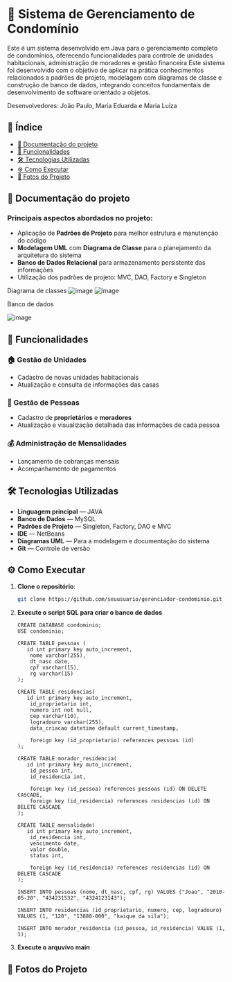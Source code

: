 # 🏢 Sistema de Gerenciamento de Condomínio

Este é um sistema desenvolvido em Java para o gerenciamento completo de condomínios, oferecendo funcionalidades para controle de unidades habitacionais, administração de moradores e gestão financeira
Este sistema foi desenvolvido com o objetivo de aplicar na prática conhecimentos relacionados a padrões de projeto, modelagem com diagramas de classe e construção de banco de dados, integrando conceitos fundamentais de desenvolvimento de software orientado a objetos.

Desenvolvedores: João Paulo, Maria Eduarda e Maria Luiza

## 📑 Índice

- [📖 Documentação do projeto](#-documentacao-do-projeto)  
- [🚀 Funcionalidades](#-funcionalidades)  
- [🛠️ Tecnologias Utilizadas](#-tecnologias-utilizadas)  
- [⚙️ Como Executar](#️-como-executar)  
- [📂 Fotos do Projeto](#-foto-do-projeto)  

## 📖 Documentação do projeto

### Principais aspectos abordados no projeto:
- Aplicação de **Padrões de Projeto** para melhor estrutura e manutenção do código
- **Modelagem UML** com **Diagrama de Classe** para o planejamento da arquitetura do sistema
- **Banco de Dados Relacional** para armazenamento persistente das informações
- Utilização dos padrões de projeto: MVC, DAO, Factory e Singleton

Diagrama de classes
![image](https://github.com/user-attachments/assets/4328df25-d658-4086-b8de-b5dd3d5a4da3)
![image](https://github.com/user-attachments/assets/0636e140-3d46-4fed-a46f-91061320134b)

Banco de dados

![image](https://github.com/user-attachments/assets/55cf2c40-24c7-4cb3-8f21-2a84860e9d67)

## 🚀 Funcionalidades

### 🏠 Gestão de Unidades
- Cadastro de novas unidades habitacionais
- Atualização e consulta de informações das casas

### 👥 Gestão de Pessoas
- Cadastro de **proprietários** e **moradores**
- Atualização e visualização detalhada das informações de cada pessoa

### 💰 Administração de Mensalidades
- Lançamento de cobranças mensais
- Acompanhamento de pagamentos

## 🛠️ Tecnologias Utilizadas

- **Linguagem principal** — JAVA
- **Banco de Dados** — MySQL
- **Padrões de Projeto** — Singleton, Factory, DAO e MVC
- **IDE** — NetBeans
- **Diagramas UML** — Para a modelagem e documentação do sistema
- **Git** — Controle de versão

## ⚙️ Como Executar

1. **Clone o repositório**:
   ```bash
   git clone https://github.com/seuusuario/gerenciador-condominio.git

2. **Execute o script SQL para criar o banco de dados**
   ```
   CREATE DATABASE condominio;
   USE condominio;
   
   CREATE TABLE pessoas (
      id int primary key auto_increment,
       nome varchar(255),
       dt_nasc date,
       cpf varchar(15),
       rg varchar(15)
   );
   
   CREATE TABLE residencias(
      id int primary key auto_increment,
       id_proprietario int,
       numero int not null,
       cep varchar(10),
       logradouro varchar(255),
       data_criacao datetime default current_timestamp,
       
       foreign key (id_proprietario) references pessoas (id)
   );
   
   CREATE TABLE morador_residencia(
      id int primary key auto_increment,
       id_pessoa int,
       id_residencia int,
       
       foreign key (id_pessoa) references pessoas (id) ON DELETE CASCADE,
       foreign key (id_residencia) references residencias (id) ON DELETE CASCADE
   );
   
   CREATE TABLE mensalidade(
      id int primary key auto_increment,
       id_residencia int,
       vencimento date,
       valor double,
       status int,
       
       foreign key (id_residencia) references residencias (id) ON DELETE CASCADE
   );
   
   INSERT INTO pessoas (nome, dt_nasc, cpf, rg) VALUES ("Joao", "2010-05-20", "434231532", "4324123143");
   
   INSERT INTO residencias (id_proprietario, numero, cep, logradouro) VALUES (1, "120", "13880-000", "kaique da sila");
   
   INSERT INTO morador_residencia (id_pessoa, id_residencia) VALUE (1, 1);
   ```
   
3. **Execute o arquvivo main**

## 📂 Fotos do Projeto
